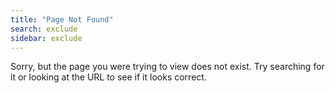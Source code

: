 ```yaml
---
title: "Page Not Found"
search: exclude
sidebar: exclude
---  
```


Sorry, but the page you were trying to view does not exist. Try searching for it or looking at the URL to see if it looks correct.
